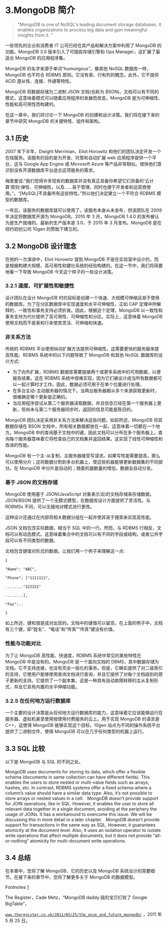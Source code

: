 # 3.MongoDB 简介

> "MongoDB is one of NoSQL's leading document storage databases. It enables organizations to process big data and gain meaningful insights from it. "

一些领先的企业和消费者 IT 公司已经在其产品和解决方案中利用了 MongoDB 的功能。MongoDB 3.0 版本引入了可插拔存储引擎和 Ops Manager，这扩展了最适合 MongoDB 的应用程序集。

MongoDB 的名字来源于单词“humungous”。像其他 NoSQL 数据库一样，MongoDB 也不符合 RDBMS 原则。它没有表、行和列的概念。此外，它不提供 ACID 遵从性、连接、外键等特性。

MongoDB 将数据存储为二进制 JSON 文档(也称为 BSON)。文档可以有不同的模式，这意味着模式可以随着应用程序的发展而改变。MongoDB 是为可伸缩性、性能和高可用性而构建的。

在这一章中，我们将讨论一下 MongoDB 的创建和设计决策。我们将在接下来的章节中研究 MongoDB 的关键特性、组件和架构。

## 3.1 历史

2007 年下半年，Dwight Merriman、Eliot Horowitz 和他们的团队决定开发一个在线服务。该服务的目的是为开发、托管和自动扩展 web 应用程序提供一个平台，这与 Google App Engine 或 Microsoft Azure 等产品非常相似。很快他们意识到没有开源数据库平台适合这项服务的需求。

梅里曼说:“我们觉得许多现有的数据库并没有真正具备你希望它们具备的‘云计算’原则:弹性、可伸缩性，以及……易于管理，同时也便于开发者和运营商使用。”。“[MySQL]不具备所有这些特性。”所以他们决定建立一个不符合 RDBMS 模型的数据库。

一年后，该服务的数据库就可以使用了。该服务本身从未发布，但该团队在 2009 年决定将数据库开源为 MongoDB。2010 年 3 月，MongoDB 1.4.0 的发布被认为是生产就绪的。最新的生产版本是 3.0，于 2015 年 3 月发布。MongoDB 是在纽约初创公司 10gen 的赞助下建立的。

## 3.2 MongoDB 设计理念

在他的一次演讲中，Eliot Horowitz 提到 MongoDB 不是在实验室中设计的，而是根据构建大规模、高可用性和健壮系统的经验构建的。在这一节中，我们将简要地看一下导致 MongoDB 今天这个样子的一些设计决策。

### 3.2.1 速度、可扩展性和敏捷性

设计团队在设计 MongoDB 时的目标是创建一个快速、大规模可伸缩且易于使用的数据库。为了在分区数据库中实现速度和水平可伸缩性，正如 CAP 定理中所解释的，一致性和事务支持必须折衷。因此，根据这个定理，MongoDB 以一致性和事务支持为代价提供了高可用性、可伸缩性和分区。实际上，这意味着 MongoDB 使用文档而不是表和行来使其灵活、可伸缩和快速。

### 非关系方法

传统的 RDBMS 平台使用纵向扩展方法提供可伸缩性，这需要更快的服务器来提高性能。RDBMS 系统中的以下问题导致了 MongoDB 和其他 NoSQL 数据库的设计方式:

*   为了向外扩展，RDBMS 数据库需要链接两个或更多系统中的可用数据，以便报告结果。这在 RDBMS 系统中很难实现，因为它们被设计成当所有数据都可以一起计算时才工作。因此，数据必须可用于在单个位置进行处理。
*   在多台主动-主动服务器的情况下，当两台服务器都从多个来源获取更新时，很难确定哪个更新是正确的。
*   当应用程序尝试从第二个服务器读取数据，并且信息已经在第一个服务器上更新，但尚未与第二个服务器同步时，返回的信息可能是陈旧的。

MongoDB 团队决定采用非关系方法来解决这些问题。如前所述，MongoDB 将其数据存储在 BSON 文档中，所有相关数据都放在一起，这意味着一切都在一个地方。MongoDB 中的查询基于文档中的键，因此文档可以分布在多个服务器上。查询每个服务器意味着它将检查自己的文档集并返回结果。这实现了线性可伸缩性和改进的性能。

MongoDB 有一个主-从复制，主服务器接受写请求。如果写性能需要提高，那么可以使用分片；这将数据分割到多台机器上，使这些机器能够更新数据集的不同部分。在 MongoDB 中分片是自动的；随着机器数量的增加，数据会自动分发。

### 基于 JSON 的文档存储

MongoDB 使用基于 JSON(JavaScript 对象表示法)的文档存储来存储数据。JSON/BSON 提供了一个无模式模型，在数据库设计方面提供了灵活性。与 RDBMSs 不同，可以无缝地对模式进行更改。

这种设计还通过在内部将相关数据分组在一起并使其易于搜索来实现高性能。

JSON 文档包含实际数据，相当于 SQL 中的一行。然而，与 RDBMS 行相反，文档可以有动态模式。这意味着集合中的文档可以有不同的字段或结构，或者公共字段可以有不同类型的数据。

文档包含键值对形式的数据。让我们用一个例子来理解这一点:

`{`

`"Name": "ABC",`

`"Phone": ["1111111",`

`........"222222"`

`........],`

`"Fax":..`

`}`

如上所述，键和值是成对出现的。文档中的键值可以留空。在上面的例子中，文档有三个键，即“姓名”、“电话”和“传真”“传真”键没有价值。

### 性能与功能对比

为了让 MongoDB 高性能、快速度，RDBMS 系统中常见的某些特性在 MongoDB 中是没有的。MongoDB 是一个面向文档的 DBMS，其中数据存储为文档。它不支持连接，也没有完全一般化的事务。但是，它确实提供了对二级索引的支持，它使用户能够使用查询文档进行查询，并且它提供了对每个文档级别的原子更新的支持。它提供了一个副本集，这是一种具有自动故障转移的主从复制形式，并且它具有内置的水平伸缩功能。

### 3.2.5 在任何地方运行数据库

一个主要的设计决策是从任何地方运行数据库的能力，这意味着它应该能够运行在服务器、虚拟机甚至使用按使用付费服务的云上。用于实现 MongoDB 的语言是 C++，这使得 MongoDB 能够实现这个目标。10gen 站点为不同的操作系统平台提供了二进制文件，使得 MongoDB 可以在几乎任何类型的机器上运行。

## 3.3 SQL 比较

以下是 MongoDB 与 SQL 的不同之处。

MongoDB uses documents for storing its data, which offer a flexible schema (documents in same collection can have different fields). This enables the users to store nested or multi-value fields such as arrays, hashes, etc. In contrast, RDBMS systems offer a fixed schema where a column’s value should have a similar data type. Also, it’s not possible to store arrays or nested values in a cell.   MongoDB doesn’t provide support for JOIN operations, like in SQL. However, it enables the user to store all relevant data together in a single document, avoiding at the periphery the usage of JOINs. It has a workaround to overcome this issue. We will be discussing this in more detail in a later chapter.   MongoDB doesn’t provide support for transactions in the same way as SQL. However, it guarantees atomicity at the document level. Also, it uses an isolation operator to isolate write operations that affect multiple documents, but it does not provide “all-or-nothing” atomicity for multi-document write operations.  

## 3.4 总结

在本章中，您将了解 MongoDB、它的历史以及 MongoDB 系统设计的简要细节。在接下来的章节中，您将了解更多关于 MongoDB 的数据模型。

Footnotes [1](#Fn1_source)

The Register，Cade Metz，“MongoDB daddy:我的宝贝打败了 Google BigTable”，

[`www.theregister.co.uk/2011/05/25/the_once_and_future_mongodb/`](http://www.theregister.co.uk/2011/05/25/the_once_and_future_mongodb/) ，2011 年 5 月 25 日。